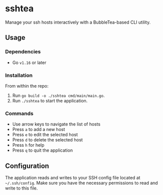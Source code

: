 # sshtea

Manage your ssh hosts interactively with a BubbleTea-based CLI utility.

## Usage

### Dependencies

- Go `v1.16` or later

### Installation

From within the repo:

1. Run `go build -o ./sshtea cmd/main/main.go`.
2. Run `./sshtea` to start the application.

### Commands

- Use arrow keys to navigate the list of hosts
- Press `a` to add a new host
- Press `e` to edit the selected host
- Press `d` to delete the selected host
- Press `h` for help
- Press `q` to quit the application

## Configuration

The application reads and writes to your SSH config file located at `~/.ssh/config`. Make sure you have the necessary permissions to read and write to this file.

